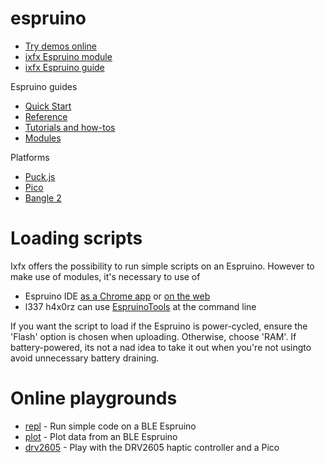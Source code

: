 # espruino

- [Try demos online](https://clinth.github.io/ixfx-demos/io/)
- [ixfx Espruino module](https://clinth.github.io/ixfx/modules/Io.Espruino.html)
- [ixfx Espruino guide](https://clinth.github.io/ixfx-docs/io/espruino/)

Espruino guides

- [Quick Start](http://www.espruino.com/Quick+Start)
- [Reference](http://www.espruino.com/Reference#software)
- [Tutorials and how-tos](http://www.espruino.com/Tutorials)
- [Modules](http://www.espruino.com/Modules)

Platforms

- [Puck.js](http://www.espruino.com/Puck.js)
- [Pico](http://www.espruino.com/Pico)
- [Bangle 2](http://www.espruino.com/Bangle.js2)

# Loading scripts

Ixfx offers the possibility to run simple scripts on an Espruino. However to
make use of modules, it's necessary to use of

- Espruino IDE
  [as a Chrome app](https://chrome.google.com/webstore/detail/espruino-web-ide/bleoifhkdalbjfbobjackfdifdneehpo)
  or [on the web](https://espruino.github.io/EspruinoWebIDE/)
- l337 h4x0rz can use [EspruinoTools](https://github.com/espruino/EspruinoTools)
  at the command line

If you want the script to load if the Espruino is power-cycled, ensure the
'Flash' option is chosen when uploading. Otherwise, choose 'RAM'. If
battery-powered, its not a nad idea to take it out when you're not usingto avoid
unnecessary battery draining.

# Online playgrounds

- [repl](https://clinth.github.io/ixfx-demos/playgrounds/io/espruino-repl/) -
  Run simple code on a BLE Espruino
- [plot](https://clinth.github.io/ixfx-demos/playgrounds/io/espruino-plot/) -
  Plot data from an BLE Espruino
- [drv2605](https://clinth.github.io/ixfx-demos/playgrounds/io/espruino-drv2605/) -
  Play with the DRV2605 haptic controller and a Pico
